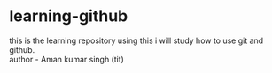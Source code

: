 # learning-github
this is the learning repository using this i will study how to use git and github.
<br>
author - Aman kumar singh (tit)
